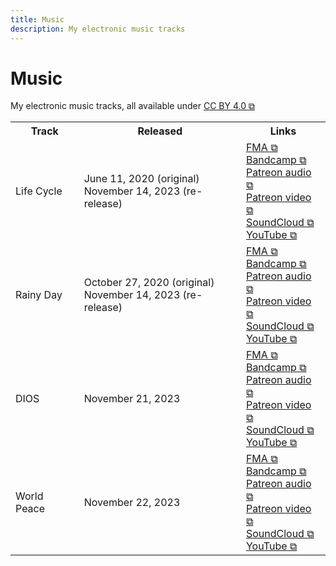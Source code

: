 ```yaml
---
title: Music
description: My electronic music tracks
---
```


# Music
My electronic music tracks, all available under <a href="https://creativecommons.org/licenses/by/4.0/" target="_blank">CC BY 4.0 ⧉</a>

<div class="table" markdown=0>
    <table class="full borders smallest">
        <tr>
            <th>Track</th>
            <th>Released</th>
            <th>Links</th>
        </tr>
        <tr>
            <td>Life Cycle</td>
            <td>
                June 11, 2020 (original)<br>
                November 14, 2023 (re-release)
            </td>
            <td>
                <a href="https://freemusicarchive.org/music/schizoid-nightmares/single/life-cycle/" target="_blank">FMA ⧉</a><br>
                <a href="https://schizoidnightmares.bandcamp.com/track/life-cycle" target="_blank">Bandcamp ⧉</a><br>
                <a href="https://www.patreon.com/posts/life-cycle-92902199" target="_blank">Patreon audio ⧉</a><br>
                <a href="https://www.patreon.com/posts/life-cycle-92901231" target="_blank">Patreon video ⧉</a><br>
                <a href="https://soundcloud.com/schizoidnightmares/life-cycle" target="_blank">SoundCloud ⧉</a><br>
                <a href="https://www.youtube.com/watch?v=zx41hPCLb9c" target="_blank">YouTube ⧉</a>
            </td>
        </tr>
        <tr>
            <td>Rainy Day</td>
            <td>
                October 27, 2020 (original)<br>
                November 14, 2023 (re-release)
            </td>
            <td>
                <a href="https://freemusicarchive.org/music/schizoid-nightmares/single/rainy-day-2/" target="_blank">FMA ⧉</a><br>
                <a href="https://schizoidnightmares.bandcamp.com/track/rainy-day" target="_blank">Bandcamp ⧉</a><br>
                <a href="https://www.patreon.com/posts/rainy-day-92902935" target="_blank">Patreon audio ⧉</a><br>
                <a href="https://www.patreon.com/posts/rainy-day-92901693" target="_blank">Patreon video ⧉</a><br>
                <a href="https://soundcloud.com/schizoidnightmares/rainy-day" target="_blank">SoundCloud ⧉</a><br>
                <a href="https://www.youtube.com/watch?v=qoHOFe6OynE" target="_blank">YouTube ⧉</a>
            </td>
        </tr>
        <tr>
            <td>DIOS</td>
            <td>
                November 21, 2023
            </td>
            <td>
                <a href="https://freemusicarchive.org/music/schizoid-nightmares/single/dios/" target="_blank">FMA ⧉</a><br>
                <a href="https://schizoidnightmares.bandcamp.com/track/dios" target="_blank">Bandcamp ⧉</a><br>
                <a href="https://www.patreon.com/posts/dios-93317464" target="_blank">Patreon audio ⧉</a><br>
                <a href="https://www.patreon.com/posts/dios-93317049" target="_blank">Patreon video ⧉</a><br>
                <a href="https://soundcloud.com/schizoidnightmares/dios" target="_blank">SoundCloud ⧉</a><br>
                <a href="https://www.youtube.com/watch?v=MKPvVvB2AC8" target="_blank">YouTube ⧉</a>
            </td>
        </tr>
        <tr>
            <td>World Peace</td>
            <td>
                November 22, 2023
            </td>
            <td>
                <a href="https://freemusicarchive.org/music/schizoid-nightmares/single/world-peace/" target="_blank">FMA ⧉</a><br>
                <a href="https://schizoidnightmares.bandcamp.com/track/world-peace" target="_blank">Bandcamp ⧉</a><br>
                <a href="https://www.patreon.com/posts/world-peace-93363683" target="_blank">Patreon audio ⧉</a><br>
                <a href="https://www.patreon.com/posts/world-peace-93363428" target="_blank">Patreon video ⧉</a><br>
                <a href="https://soundcloud.com/schizoidnightmares/world-peace" target="_blank">SoundCloud ⧉</a><br>
                <a href="https://www.youtube.com/watch?v=ImiHI3jg0QQ" target="_blank">YouTube ⧉</a>
            </td>
        </tr>
    </table>
</div>